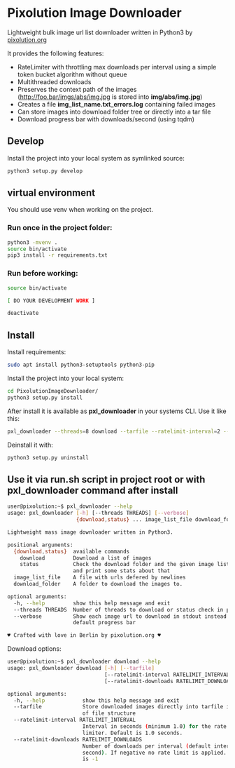 # Pixolution Image Downloader

Lightweight bulk image url list downloader written in Python3 by [pixolution.org](https://pixolution.org)

It provides the following features:
* RateLimiter with throttling max downloads per interval using a simple token bucket algorithm without queue
* Multithreaded downloads
* Preserves the context path of the images (http://foo.bar/imgs/abs/img.jpg is stored into **img/abs/img.jpg**)
* Creates a file **img_list_name.txt_errors.log** containing failed images
* Can store images into download folder tree or directly into a tar file
* Download progress bar with downloads/second (using tqdm)

## Develop

Install the project into your local system as symlinked source:
```bash
python3 setup.py develop
```
## virtual environment

You should use venv when working on the project.

### Run once in the project folder:
```bash
python3 -mvenv .
source bin/activate
pip3 install -r requirements.txt
```

### Run before working:
```bash
source bin/activate

[ DO YOUR DEVELOPMENT WORK ]

deactivate
```

## Install

Install requirements:
```bash
sudo apt install python3-setuptools python3-pip
```

Install the project into your local system:
```bash
cd PixolutionImageDownloader/
python3 setup.py install
```

After install it is available as **pxl_downloader** in your systems CLI. Use it like this:
```bash
pxl_downloader --threads=8 download --tarfile --ratelimit-interval=2 --ratelimit-downloads=50 samples.csv downloads/
```

Deinstall it with:
```bash
python3 setup.py uninstall
```



## Use it via **run.sh** script in project root or with **pxl_downloader** command after install
```bash
user@pixolution:~$ pxl_downloader --help
usage: pxl_downloader [-h] [--threads THREADS] [--verbose]
                      {download,status} ... image_list_file download_folder

Lightweight mass image downloader written in Python3.

positional arguments:
  {download,status}  available commands
    download         Download a list of images
    status           Check the download folder and the given image list file
                     and print some stats about that
  image_list_file    A file with urls defered by newlines
  download_folder    A folder to download the images to.

optional arguments:
  -h, --help         show this help message and exit
  --threads THREADS  Number of threads to download or status check in parallel
  --verbose          Show each image url to download in stdout instead of
                     default progress bar

♥ Crafted with love in Berlin by pixolution.org ♥
```

Download options:
```bash
user@pixolution:~$ pxl_downloader download --help
usage: pxl_downloader download [-h] [--tarfile]
                               [--ratelimit-interval RATELIMIT_INTERVAL]
                               [--ratelimit-downloads RATELIMIT_DOWNLOADS]

optional arguments:
  -h, --help            show this help message and exit
  --tarfile             Store downloaded images directly into tarfile instead
                        of file structure
  --ratelimit-interval RATELIMIT_INTERVAL
                        Interval in seconds (minimum 1.0) for the rate
                        limiter. Default is 1.0 seconds.
  --ratelimit-downloads RATELIMIT_DOWNLOADS
                        Number of downloads per interval (default interval 1
                        second). If negative no rate limit is applied. Default
                        is -1
```
